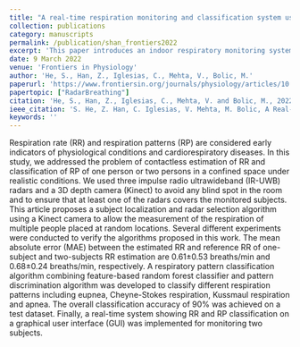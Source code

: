 ```yaml
---
title: "A real-time respiration monitoring and classification system using a depth camera and radars"
collection: publications
category: manuscripts
permalink: /publication/shan_frontiers2022
excerpt: 'This paper introduces an indoor respiratory monitoring system for multiple subjects using radars and depth camera.'
date: 9 March 2022
venue: 'Frontiers in Physiology'
author: 'He, S., Han, Z., Iglesias, C., Mehta, V., Bolic, M.'
paperurl: 'https://www.frontiersin.org/journals/physiology/articles/10.3389/fphys.2022.799621/full'
papertopic: ["RadarBreathing"]
citation: 'He, S., Han, Z., Iglesias, C., Mehta, V. and Bolic, M., 2022. A real-time respiration monitoring and classification system using a depth camera and radars. Frontiers in Physiology, 13, p.799621.'
ieee_citation: 'S. He, Z. Han, C. Iglesias, V. Mehta, M. Bolic, A Real-Time Respiration Monitoring and Classification System using a Depth Camera and Radars, Frontiers in Physiology, pp. 352, 2022.'
keywords: ''
---
```


Respiration rate (RR) and respiration patterns (RP) are considered early indicators of physiological conditions and cardiorespiratory diseases. In this study, we addressed the problem of contactless estimation of RR and classification of RP of one person or two persons in a confined space under realistic conditions. We used three impulse radio ultrawideband (IR-UWB) radars and a 3D depth camera (Kinect) to avoid any blind spot in the room and to ensure that at least one of the radars covers the monitored subjects. This article proposes a subject localization and radar selection algorithm using a Kinect camera to allow the measurement of the respiration of multiple people placed at random locations. Several different experiments were conducted to verify the algorithms proposed in this work. The mean absolute error (MAE) between the estimated RR and reference RR of one-subject and two-subjects RR estimation are 0.61±0.53 breaths/min and 0.68±0.24 breaths/min, respectively. A respiratory pattern classification algorithm combining feature-based random forest classifier and pattern discrimination algorithm was developed to classify different respiration patterns including eupnea, Cheyne-Stokes respiration, Kussmaul respiration and apnea. The overall classification accuracy of 90% was achieved on a test dataset. Finally, a real-time system showing RR and RP classification on a graphical user interface (GUI) was implemented for monitoring two subjects.
